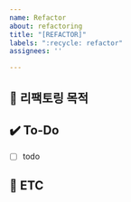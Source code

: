 ```yaml
---
name: Refactor
about: refactoring
title: "[REFACTOR]"
labels: ":recycle: refactor"
assignees: ''

---
```


## 🎯 리팩토링 목적
<!-- 리팩토링의 목적과 배경을 설명해 주세요 -->

## ✔️ To-Do
<!-- 해당 작업을 수행하기 위해 해야 할 하위 태스크를 작성해 주세요 -->
- [ ] todo

## 👀 ETC
<!-- 기타 내용을 작성해 주세요 -->
